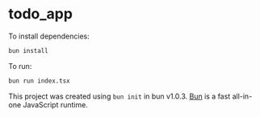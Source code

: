 # todo_app

To install dependencies:

```bash
bun install
```

To run:

```bash
bun run index.tsx
```

This project was created using `bun init` in bun v1.0.3. [Bun](https://bun.sh) is a fast all-in-one JavaScript runtime.
